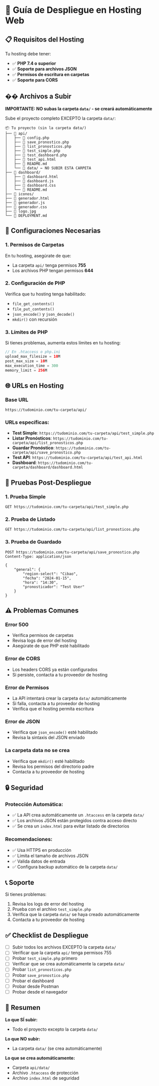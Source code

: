 # 🚀 Guía de Despliegue en Hosting Web

## 📋 Requisitos del Hosting

Tu hosting debe tener:
- ✅ **PHP 7.4 o superior**
- ✅ **Soporte para archivos JSON**
- ✅ **Permisos de escritura en carpetas**
- ✅ **Soporte para CORS**

## �� Archivos a Subir

**IMPORTANTE: NO subas la carpeta `data/` - se creará automáticamente**

Sube el proyecto completo EXCEPTO la carpeta `data/`:

```
📦 Tu proyecto (sin la carpeta data/)
├── 📁 api/
│   ├── 📄 config.php
│   ├── 📄 save_pronostico.php
│   ├── 📄 list_pronosticos.php
│   ├── 📄 test_simple.php
│   ├── 📄 test_dashboard.php
│   ├── 📄 test_api.html
│   ├── 📄 README.md
│   └── 📁 data/ ← NO SUBIR ESTA CARPETA
├── 📁 dashboard/
│   ├── 📄 dashboard.html
│   ├── 📄 dashboard.js
│   ├── 📄 dashboard.css
│   └── 📄 README.md
├── 📁 iconos/
├── 📄 generador.html
├── 📄 generador.js
├── 📄 generador.css
├── 📄 logo.jpg
└── 📄 DEPLOYMENT.md
```

## 🔧 Configuraciones Necesarias

### 1. Permisos de Carpetas
En tu hosting, asegúrate de que:
- La carpeta `api/` tenga permisos **755**
- Los archivos PHP tengan permisos **644**

### 2. Configuración de PHP
Verifica que tu hosting tenga habilitado:
- `file_get_contents()`
- `file_put_contents()`
- `json_encode()` y `json_decode()`
- `mkdir()` con recursión

### 3. Límites de PHP
Si tienes problemas, aumenta estos límites en tu hosting:
```php
// En .htaccess o php.ini
upload_max_filesize = 10M
post_max_size = 10M
max_execution_time = 300
memory_limit = 256M
```

## 🌐 URLs en Hosting

### Base URL
```
https://tudominio.com/tu-carpeta/api/
```

### URLs específicas:
- **Test Simple**: `https://tudominio.com/tu-carpeta/api/test_simple.php`
- **Listar Pronósticos**: `https://tudominio.com/tu-carpeta/api/list_pronosticos.php`
- **Guardar Pronóstico**: `https://tudominio.com/tu-carpeta/api/save_pronostico.php`
- **Test API**: `https://tudominio.com/tu-carpeta/api/test_api.html`
- **Dashboard**: `https://tudominio.com/tu-carpeta/dashboard/dashboard.html`

## 🧪 Pruebas Post-Despliegue

### 1. Prueba Simple
```
GET https://tudominio.com/tu-carpeta/api/test_simple.php
```

### 2. Prueba de Listado
```
GET https://tudominio.com/tu-carpeta/api/list_pronosticos.php
```

### 3. Prueba de Guardado
```
POST https://tudominio.com/tu-carpeta/api/save_pronostico.php
Content-Type: application/json

{
    "general": {
        "region-select": "Cibao",
        "fecha": "2024-01-15",
        "hora": "14:30",
        "pronosticador": "Test User"
    }
}
```

## ⚠️ Problemas Comunes

### Error 500
- Verifica permisos de carpetas
- Revisa logs de error del hosting
- Asegúrate de que PHP esté habilitado

### Error de CORS
- Los headers CORS ya están configurados
- Si persiste, contacta a tu proveedor de hosting

### Error de Permisos
- La API intentará crear la carpeta `data/` automáticamente
- Si falla, contacta a tu proveedor de hosting
- Verifica que el hosting permita escritura

### Error de JSON
- Verifica que `json_encode()` esté habilitado
- Revisa la sintaxis del JSON enviado

### La carpeta data no se crea
- Verifica que `mkdir()` esté habilitado
- Revisa los permisos del directorio padre
- Contacta a tu proveedor de hosting

## 🔒 Seguridad

### Protección Automática:
- ✅ La API crea automáticamente un `.htaccess` en la carpeta `data/`
- ✅ Los archivos JSON están protegidos contra acceso directo
- ✅ Se crea un `index.html` para evitar listado de directorios

### Recomendaciones:
- ✅ Usa HTTPS en producción
- ✅ Limita el tamaño de archivos JSON
- ✅ Valida datos de entrada
- ✅ Configura backup automático de la carpeta `data/`

## 📞 Soporte

Si tienes problemas:
1. Revisa los logs de error del hosting
2. Prueba con el archivo `test_simple.php`
3. Verifica que la carpeta `data/` se haya creado automáticamente
4. Contacta a tu proveedor de hosting

## ✅ Checklist de Despliegue

- [ ] Subir todos los archivos EXCEPTO la carpeta `data/`
- [ ] Verificar que la carpeta `api/` tenga permisos 755
- [ ] Probar `test_simple.php` primero
- [ ] Verificar que se crea automáticamente la carpeta `data/`
- [ ] Probar `list_pronosticos.php`
- [ ] Probar `save_pronostico.php`
- [ ] Probar el dashboard
- [ ] Probar desde Postman
- [ ] Probar desde el navegador

## 🎯 Resumen

**Lo que SÍ subir:**
- Todo el proyecto excepto la carpeta `data/`

**Lo que NO subir:**
- La carpeta `data/` (se crea automáticamente)

**Lo que se crea automáticamente:**
- Carpeta `api/data/`
- Archivo `.htaccess` de protección
- Archivo `index.html` de seguridad 